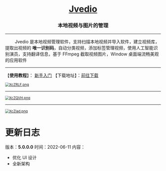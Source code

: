 <h1 align="center"><a href="https://hitchao.github.io/JvedioWebPage/" >Jvedio</a></h1>

<h3 align="center">本地视频与图片的管理</h3>

---

&nbsp;&nbsp;&nbsp;&nbsp;&nbsp;&nbsp;&nbsp;&nbsp;Jvedio 是本地视频管理软件，支持扫描本地视频并导入软件，建立视频库，提取出视频的 **唯一识别码**，自动分类视频，添加标签管理视频，使用人工智能识别演员，支持翻译信息，基于 FFmpeg 截取视频图片，Window 桌面端流畅美观的应用软件

---

【**使用教程**】： [新手入门](02_Beginning) 【下载地址】：[前往下载](https://github.com/hitchao/Jvedio/releases)

[<img src="https://s1.ax1x.com/2022/06/11/XcZRLF.png" alt="XcZRLF.png" style="zoom:80%;" />](https://imgtu.com/i/XcZRLF)

---

[<img src="https://s1.ax1x.com/2022/06/11/XcZQVH.png" alt="XcZQVH.png" style="zoom:80%;" />](https://imgtu.com/i/XcZQVH)

---

[<img src="https://s1.ax1x.com/2022/06/11/XcZlad.png" alt="XcZlad.png" style="zoom:80%;" />](https://imgtu.com/i/XcZlad)


# 更新日志

版本：**5.0.0.0**
时间：2022-06-11
内容：

* 优化 UI 设计
* 全新架构

